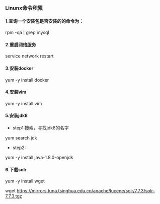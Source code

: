 ### Linunx命令积累

#### 1.查询一个安装包是否安装的的命令为：

rpm -qa | grep mysql


#### 2.重启网络服务

service network restart

#### 3.安装docker
yum -y install docker
#### 4.安装vim
yum -y install vim
#### 5.安装jdk8
- step1:搜索，寻找jdk8的名字

yum search jdk
- step2:

yum -y install java-1.8.0-openjdk

#### 6.下载solr

yum -y install wget

wget https://mirrors.tuna.tsinghua.edu.cn/apache/lucene/solr/7.7.3/solr-7.7.3.tgz





